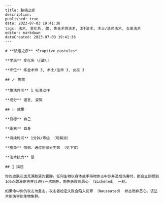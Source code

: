 
    ---
    title: 脓疱之疹
    description: 
    published: true
    date: 2023-07-03 19:41:38
    tags: 法术, 变化系, 酸, 炼金术师法术, 3环法术, 术士/法师法术, 女巫法术
    editor: markdown
    dateCreated: 2023-07-03 19:41:38
    ---

    # **脓疱之疹** *Eruptive pustules*

    **学派** 变化系 \[酸\] 

    **环位** 炼金术师 3, 术士/法师 3, 女巫 3

    ## 🪄 施放

    **施法时间** 1 标准动作

    **成分** 语言, 姿势

    ## ✨ 效果 

    **目标** 自己 

    **距离** 自身  

    **持续时间** 1分钟/等级 （可解消） 

    **豁免** 强韧，通过则部分生效 （见下文）

    **法术抗力** 是

    ## 📖 描述

    你的皮肤长出充满脓液的囊肿。任何生物以身体或手持物体击中你并造成伤害时，都会立刻受到1d6点酸液伤害并且进行一次豁免，豁免失败则恶心 （Sickened） 一轮。

    如果命中你的攻击为重击，攻击者检定失败会陷入反胃 （Nauseated） 状态而非恶心。该法术能伤害到生物集群。
    
